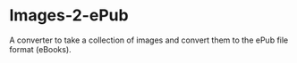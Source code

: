 # Images-2-ePub
A converter to take a collection of images and convert them to the ePub file format (eBooks).
